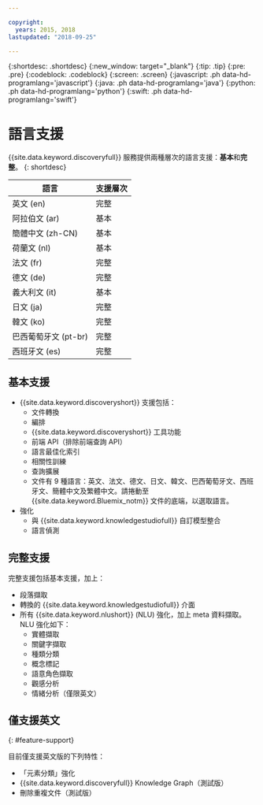```yaml
---

copyright:
  years: 2015, 2018
lastupdated: "2018-09-25"

---
```


{:shortdesc: .shortdesc}
{:new_window: target="_blank"}
{:tip: .tip}
{:pre: .pre}
{:codeblock: .codeblock}
{:screen: .screen}
{:javascript: .ph data-hd-programlang='javascript'}
{:java: .ph data-hd-programlang='java'}
{:python: .ph data-hd-programlang='python'}
{:swift: .ph data-hd-programlang='swift'}

# 語言支援

{{site.data.keyword.discoveryfull}} 服務提供兩種層次的語言支援：**基本**和**完整**。
{: shortdesc}

|語言                            |支援層次              |
|---------------------------------|------------------------|
|英文 (en)                       |完整         |
|阿拉伯文 (ar)                   |基本         |
|簡體中文 (zh-CN)                |基本         |
|荷蘭文 (nl)                     |基本         |
|法文 (fr)                       |完整         |
|德文 (de)                       |完整         |
|義大利文 (it)                   |基本         |
|日文 (ja)                       |完整         |
|韓文 (ko)                       |完整         |
|巴西葡萄牙文 (pt-br)            |完整         |
|西班牙文 (es)                   |完整         |

## 基本支援

- {{site.data.keyword.discoveryshort}} 支援包括：
    - 文件轉換
    - 編排
    - {{site.data.keyword.discoveryshort}} 工具功能
    - 前端 API（排除前端查詢 API）
    - 語言最佳化索引
    - 相關性訓練
    - 查詢擴展
    - 文件有 9 種語言：英文、法文、德文、日文、韓文、巴西葡萄牙文、西班牙文、簡體中文及繁體中文。請捲動至 {{site.data.keyword.Bluemix_notm}} 文件的底端，以選取語言。
- 強化
    - 與 {{site.data.keyword.knowledgestudiofull}} 自訂模型整合
    - 語言偵測

## 完整支援

完整支援包括基本支援，加上：

- 段落擷取
- 轉換的 {{site.data.keyword.knowledgestudiofull}} 介面
- 所有 {{site.data.keyword.nlushort}} (NLU) 強化，加上 meta 資料擷取。NLU 強化如下：
    - 實體擷取
    - 關鍵字擷取
    - 種類分類
    - 概念標記
    - 語意角色擷取
    - 觀感分析
    - 情緒分析（僅限英文）

## 僅支援英文
{: #feature-support}

目前僅支援英文版的下列特性：

- 「元素分類」強化
- {{site.data.keyword.discoveryfull}} Knowledge Graph（測試版）
- 刪除重複文件（測試版）
